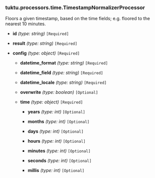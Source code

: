 ### tuktu.processors.time.TimestampNormalizerProcessor
Floors a given timestamp, based on the time fields; e.g. floored to the nearest 10 minutes.

  * **id** *(type: string)* `[Required]`

  * **result** *(type: string)* `[Required]`

  * **config** *(type: object)* `[Required]`

    * **datetime_format** *(type: string)* `[Required]`

    * **datetime_field** *(type: string)* `[Required]`

    * **datetime_locale** *(type: string)* `[Required]`

    * **overwrite** *(type: boolean)* `[Optional]`

    * **time** *(type: object)* `[Required]`

      * **years** *(type: int)* `[Optional]`

      * **months** *(type: int)* `[Optional]`

      * **days** *(type: int)* `[Optional]`

      * **hours** *(type: int)* `[Optional]`

      * **minutes** *(type: int)* `[Optional]`

      * **seconds** *(type: int)* `[Optional]`

      * **millis** *(type: int)* `[Optional]`

